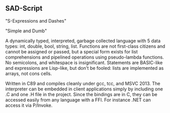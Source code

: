 SAD-Script
----------

"S-Expressions and Dashes"

"Simple and Dumb"

A dynamically typed, interpreted, garbage collected language with 5 data types: int, double, bool, string, list.  Functions are not first-class citizens and cannot be assigned or passed, but a special form exists for list comprehensions and pipelined operations using pseudo-lambda functions.  No semicolons, and whitespace is insignificant.  Statements are BASIC-like and expressions are Lisp-like, but don't be fooled: lists are implemented as arrays, not cons cells.

Written in C89 and compiles cleanly under gcc, tcc, and MSVC 2013.  The interpreter can be embedded in client applications simply by including one .C and one .H file in the project.  Since the bindings are in C, they can be accessed easily from any language with a FFI.  For instance .NET can access it via P/Invoke.

